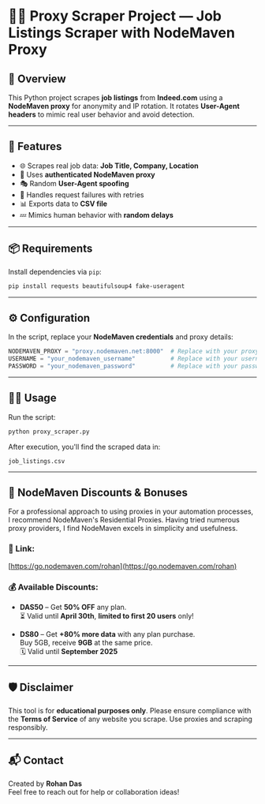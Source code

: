 # 🕵️‍♂️ Proxy Scraper Project — Job Listings Scraper with NodeMaven Proxy

## 📌 Overview
This Python project scrapes **job listings** from **Indeed.com** using a **NodeMaven proxy** for anonymity and IP rotation. It rotates **User-Agent headers** to mimic real user behavior and avoid detection.

---

## 🚀 Features
- 🌐 Scrapes real job data: **Job Title, Company, Location**
- 🔐 Uses **authenticated NodeMaven proxy**
- 🎭 Random **User-Agent spoofing**
- 🧠 Handles request failures with retries
- 📊 Exports data to **CSV file**
- 💤 Mimics human behavior with **random delays**

---

## 📦 Requirements
Install dependencies via `pip`:
```bash
pip install requests beautifulsoup4 fake-useragent
```

---

## ⚙️ Configuration
In the script, replace your **NodeMaven credentials** and proxy details:
```python
NODEMAVEN_PROXY = "proxy.nodemaven.net:8000"  # Replace with your proxy
USERNAME = "your_nodemaven_username"          # Replace with your username
PASSWORD = "your_nodemaven_password"          # Replace with your password
```

---

## 🏃‍♂️ Usage
Run the script:
```bash
python proxy_scraper.py
```

After execution, you'll find the scraped data in:
```
job_listings.csv
```

---

## 💸 NodeMaven Discounts & Bonuses
For a professional approach to using proxies in your automation processes, I recommend NodeMaven's Residential Proxies. Having tried numerous proxy providers, I find NodeMaven excels in simplicity and usefulness.

### 🔗 Link:
[https://go.nodemaven.com/rohan](https://go.nodemaven.com/rohan)

### 💰 Available Discounts:
- **DAS50** – Get **50% OFF** any plan.  
  ⏳ Valid until **April 30th**, **limited to first 20 users** only!
  
- **DS80** – Get **+80% more data** with any plan purchase.  
  Buy 5GB, receive **9GB** at the same price.  
  🗓️ Valid until **September 2025**


---

## 🛡️ Disclaimer
This tool is for **educational purposes only**. Please ensure compliance with the **Terms of Service** of any website you scrape. Use proxies and scraping responsibly.

---


## 📬 Contact
Created by **Rohan Das**  
Feel free to reach out for help or collaboration ideas!
